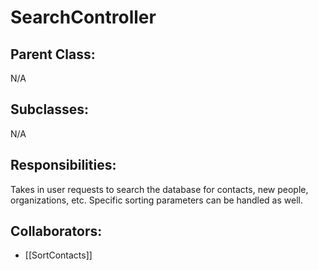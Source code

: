 # SearchController

## Parent Class:
N/A

## Subclasses:
N/A

## Responsibilities:
Takes in user requests to search the database for contacts, new people, organizations, etc. Specific sorting parameters can be handled as well.

## Collaborators:
- [[SortContacts]]
